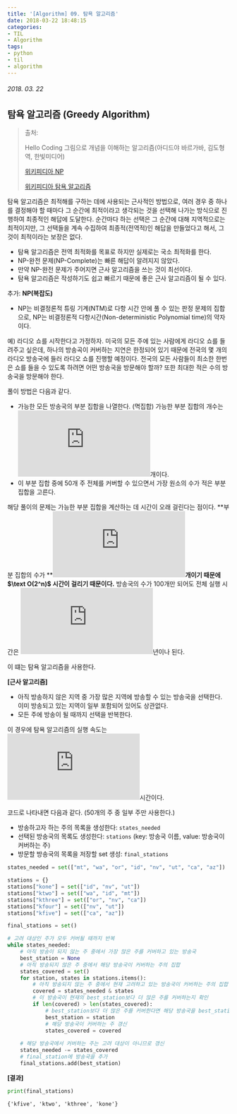 ```yaml
---
title: '[Algorithm] 09. 탐욕 알고리즘'
date: 2018-03-22 18:48:15
categories:
- TIL
- Algorithm
tags:
- python
- til
- algorithm
---
```


###### 2018. 03. 22

## 탐욕 알고리즘 (Greedy Algorithm)

> 출처: 
>
> Hello Coding 그림으로 개념을 이해하는 알고리즘(아디드야 바르가바, 김도형 역, 한빛미디어)
>
> [위키피디아 NP](https://goo.gl/V8sxh1)
>
> [위키피디아 탐욕 알고리즘](https://goo.gl/pLVoPp)

탐욕 알고리즘은 최적해를 구하는 데에 사용되는 근사적인 방법으로, 여러 경우 중 하나를 결정해야 할 때마다 그 순간에 최적이라고 생각되는 것을 선택해 나가는 방식으로 진행하여 최종적인 해답에 도달한다. 순간마다 하는 선택은 그 순간에 대해 지역적으로는 최적이지만, 그 선택들을 계속 수집하여 최종적(전역적)인 해답을 만들었다고 해서, 그것이 최적이라는 보장은 없다.

- 탐욕 알고리즘은 전역 최적화를 목표로 하지만 실제로는 국소 최적화를 한다.
- NP-완전 문제(NP-Complete)는 빠른 해답이 알려지지 않았다.
- 만약 NP-완전 문제가 주어지면 근사 알고리즘을 쓰는 것이 최선이다.
- 탐욕 알고리즘은 작성하기도 쉽고 빠르기 때문에 좋은 근사 알고리즘이 될 수 있다.

추가: **NP(복잡도)**

- NP는 비결정론적 튜링 기계(NTM)로 다항 시간 안에 풀 수 있는 판정 문제의 집합으로, NP는 비결정론적 다항시간(Non-deterministic Polynomial time)의 약자이다.

예) 라디오 쇼를 시작한다고 가정하자. 미국의 모든 주에 있는 사람에게 라디오 쇼를 들려주고 싶은데, 하나의 방송곡이 커버하는 지연은 한정되어 있기 때문에 전국의 몇 개의 라디오 방송국에 들러 라디오 쇼를 진행할 예정이다. 전국의 모든 사람들이 최소한 한번은 쇼를 들을 수 있도록 하려면 어떤 방송국을 방문해야 할까? 또한 최대한 적은 수의 방송국을 방문해야 한다.

풀이 방법은 다음과 같다.

- 가능한 모든 방송국의 부분 집합을 나열한다. (멱집합) 가능한 부분 집합의 개수는 ![2^{n}](https://latex.codecogs.com/svg.latex?2%5E%7Bn%7D)개이다.
- 이 부분 집합 중에 50개 주 전체를 커버할 수 있으면서 가장 원소의 수가 적은 부분 집합을 고른다.

해당 풀이의 문제는 가능한 부분 집합을 계산하는 데 시간이 오래 걸린다는 점이다. **부분 집합의 수가 **![2^{n}](https://latex.codecogs.com/svg.latex?2%5E%7Bn%7D)**개이기 때문에** **$\text O(2^n)$ 시간이 걸리기 때문이다.** 방송국의 수가 100개만 되어도 전체 실행 시간은 ![4\times10^{21}](https://latex.codecogs.com/svg.latex?%5Cinline%204%5Ctimes10%5E%7B21%7D)년이나 된다.

이 떄는 탐욕 알고리즘을 사용한다.

**[근사 알고리즘]**

- 아직 방송하지 않은 지역 중 가장 많은 지역에 방송할 수 있는 방송국을 선택한다. 이미 방송되고 있는 지역이 일부 포함되어 있어도 상관없다.
- 모든 주에 방송이 될 때까지 선택을 반복한다.

이 경우에 탐욕 알고리즘의 실행 속도는 ![\text O(n^2)](https://latex.codecogs.com/svg.latex?%5Ctext%20O%28n%5E2%29)시간이다.

코드로 나타내면 다음과 같다. (50개의 주 중 일부 주만 사용한다.)

- 방송하고자 하는 주의 목록을 생성한다:  `states_needed`
- 선택된 방송국의 목록도 생성한다:  `stations` (key: 방송국 이름, value: 방송국이 커버하는 주)
- 방문할 방송국의 목록을 저장할 set 생성: `final_stations`

```python
states_needed = set(["mt", "wa", "or", "id", "nv", "ut", "ca", "az"])

stations = {}
stations["kone"] = set(["id", "nv", "ut"])
stations["ktwo"] = set(["wa", "id", "mt"])
stations["kthree"] = set(["or", "nv", "ca"])
stations["kfour"] = set(["nv", "ut"])
stations["kfive"] = set(["ca", "az"])

final_stations = set()

# 고려 대상인 주가 모두 커버될 때까지 반복
while states_needed:
    # 아직 방송이 되지 않는 주 중에서 가장 많은 주를 커버하고 있는 방송국
    best_station = None
    # 아직 방송되지 않은 주 중에서 해당 방송국이 커버하는 주의 집합
    states_covered = set()
    for station, states in stations.items():
        # 아직 방송되지 않는 주 중에서 현재 고려하고 있는 방송국이 커버하는 주의 집합
        covered = states_needed & states
        # 이 방송국이 현재의 best_station보다 더 많은 주를 커버하는지 확인
        if len(covered) > len(states_covered):
            # best_station보다 더 많은 주를 커버한다면 해당 방송국을 best_station으로 갱신
            best_station = station
            # 해당 방송국이 커버하는 주 갱신
            states_covered = covered
    
    # 해당 방송국에서 커버하는 주는 고려 대상이 아니므로 갱신        
    states_needed -= states_covered
    # final_station에 방송국을 추가
    final_stations.add(best_station)
```

**[결과]**

```python
print(final_stations)
```

```
{'kfive', 'ktwo', 'kthree', 'kone'}
```

